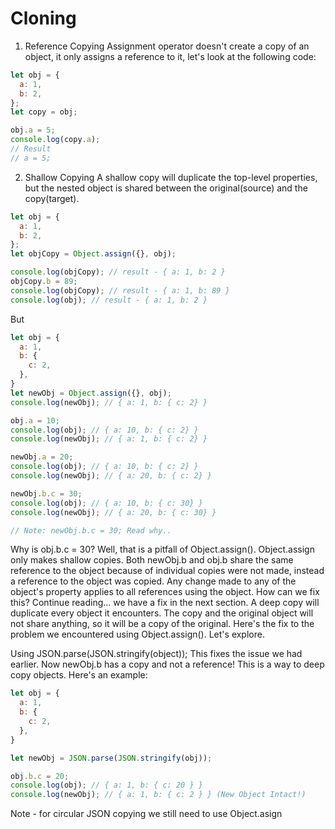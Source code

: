# Cloning
1) Reference Copying
Assignment operator doesn't create a copy of an object, it only assigns a reference to it, let's look at the following code:
``` javascript
let obj = {
  a: 1,
  b: 2,
};
let copy = obj;

obj.a = 5;
console.log(copy.a);
// Result 
// a = 5;
```
2) Shallow Copying
A shallow copy will duplicate the top-level properties, but the nested object is shared between the original(source) and the copy(target).
``` javascript
let obj = {
  a: 1,
  b: 2,
};
let objCopy = Object.assign({}, obj);

console.log(objCopy); // result - { a: 1, b: 2 }
objCopy.b = 89;
console.log(objCopy); // result - { a: 1, b: 89 }
console.log(obj); // result - { a: 1, b: 2 }
```
But
``` javascript
let obj = {
  a: 1,
  b: {
    c: 2,
  },
}
let newObj = Object.assign({}, obj);
console.log(newObj); // { a: 1, b: { c: 2} }

obj.a = 10;
console.log(obj); // { a: 10, b: { c: 2} }
console.log(newObj); // { a: 1, b: { c: 2} }

newObj.a = 20;
console.log(obj); // { a: 10, b: { c: 2} }
console.log(newObj); // { a: 20, b: { c: 2} }

newObj.b.c = 30;
console.log(obj); // { a: 10, b: { c: 30} }
console.log(newObj); // { a: 20, b: { c: 30} }

// Note: newObj.b.c = 30; Read why..
```
Why is obj.b.c = 30?
Well, that is a pitfall of Object.assign(). Object.assign only makes shallow copies. Both newObj.b and obj.b share the same reference to the object because of individual copies were not made, instead a reference to the object was copied. Any change made to any of the object's property applies to all references using the object. How can we fix this? Continue reading... we have a fix in the next section.
A deep copy will duplicate every object it encounters. The copy and the original object will not share anything, so it will be a copy of the original. Here's the fix to the problem we encountered using Object.assign(). Let's explore.

Using JSON.parse(JSON.stringify(object));
This fixes the issue we had earlier. Now newObj.b has a copy and not a reference! This is a way to deep copy objects. Here's an example:
``` javascript
let obj = { 
  a: 1,
  b: { 
    c: 2,
  },
}

let newObj = JSON.parse(JSON.stringify(obj));

obj.b.c = 20;
console.log(obj); // { a: 1, b: { c: 20 } }
console.log(newObj); // { a: 1, b: { c: 2 } } (New Object Intact!)
```
Note - for circular JSON copying we still need to use Object.asign
